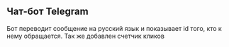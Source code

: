 <h2>Чат-бот Telegram</h2>
<p>Бот переводит сообщение на русский язык и показывает id того, кто к нему обращается. Так же добавлен счетчик кликов</p>
